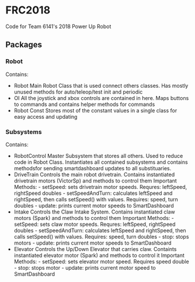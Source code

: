 # FRC2018

Code for Team 6141's 2018 Power Up Robot

## Packages

### Robot
Contains:
- Robot
    Main Robot Class that is used connect others classes. Has mostly unused methods for auto/teleop/test init and periodic
- OI
    All the joystick and xbox controls are contained in here. Maps buttons to commands and contains helper methods for commands
- Robot Const
    Stores most of the constant values in a single class for easy access and updating

### Subsystems
Contains:
- RobotControl
    Master Subsystem that stores all others. Used to reduce code in Robot Class. Instantiates all contained subsystems and contains         methodsfor sending smartdashboard updates to all substituaries. 
- DriveTrain
    Controls the main robot drivetrain. Contains instantiated drivetrain motors (VictorSp) and methods to control them
    Important Methods:
        - setSpeed: sets drivetrain motor speeds. Requres: leftSpeed, rightSpeed doubles
        - setSpeedAndTurn: calculates leftSpeed and rightSpeed, then calls setSpeed() with values. Requires: speed, turn doubles
        - update: prints current motor speeds to SmartDashboard
- Intake
    Controls the Claw Intake System. Contains instantiated claw motors (Spark) and methods to control them
    Important Methods:
        - setSpeed: sets claw motor speeds. Requres: leftSpeed, rightSpeed doubles
        - setSpeedAndTurn: calculates leftSpeed and rightSpeed, then calls setSpeed() with values. Requires: speed, turn doubles
        - stop: stops motors
        - update: prints current motor speeds to SmartDashboard
- Elevator
    Controls the Up/Down Elevator that carries claw. Containts instantiated elevator motor (Spark) and methods to control it
    Important Methods:
        - setSpeed: sets elevator motor speed. Requires speed double
        - stop: stops motor
        - update: prints current motor speed to SmartDashboard
        
  
  
